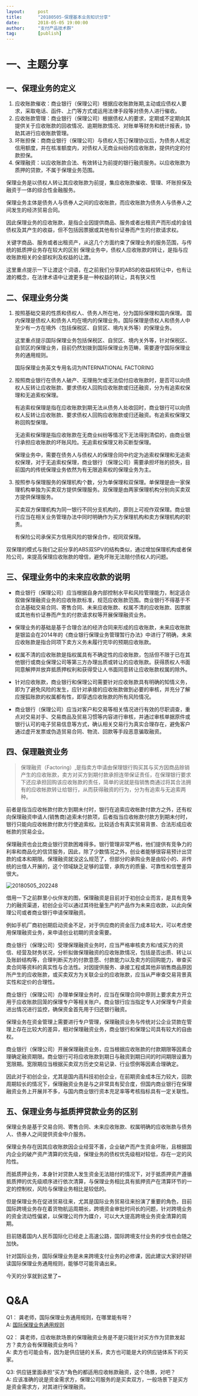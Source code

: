 ```yaml
---                                                                         
layout:     post                                            
title:      "20180505-保理基本业务知识分享"                                                                           
date:       2018-05-05 19:00:00                                                                           
author:     "支付产品技术群"                                      
tag:		[publish]                                
--- 
```



# 一、主题分享
## 一、保理业务的定义
1. 应收账款催收：商业银行（保理公司）根据应收账款账期,主动或应债权人要求，采取电话、函件、上门等方式或运用法律手段等对债务人进行催收。
2. 应收账款管理：商业银行（保理公司）根据债权人的要求，定期或不定期向其提供关于应收账款的回收情况、逾期账款情况、对账单等财务和统计报表，协助其进行应收账款管理。
3. 坏账担保：商商业银行（保理公司）与债权人签订保理协议后，为债务人核定信用额度，并在核准额度内，对债权人无商业纠纷的应收账款，提供约定的付款担保。
4. 保理融资：以应收账款合法、有效转让为前提的银行融资服务。以应收账款为质押的贷款，不属于保理业务范围。

保理业务是以债权人转让其应收账款为前提，集应收账款催收、管理、坏账担保及融资于一体的综合性金融服务。

保理业务主体是债务人与债券人之间的应收账款，而应收账款为债务人与债券人之间发生的经济贸易合同。

因此保理业务的应收账款，是指企业因提供商品、服务或者出租资产而形成的金钱债权及其产生的收益，但不包括因票据或其他有价证券而产生的付款请求权。

关键字商品、服务或者出租资产，从这几个方面约束了保理业务的服务范围，与传统的抵质押业务存在较大的区别
保理业务中，债权人应收账款的转让，是指与应收账款相关的全部权利及权益的让渡。

这里重点提示一下让渡这个词语，在之前我们分享的ABS的收益权转让中，也有让渡的概念，在法律术语中让渡更多是一种权益的转让，具有狭义性

## 二、保理业务分类
1. 按照基础交易的性质和债权人、债务人所在地，分为国际保理和国内保理。
国内保理是债权人和债务人均在境内的保理业务。国际保理是债权人和债务人中至少有一方在境外（包括保税区、自贸区、境内关外等）的保理业务。

    这里重点提示国际保理业务包括保税区、自贸区、境内关外等，针对保税区、自贸区的保理业务，目前仍然划拨到国际保理业务范畴，需要遵守国际保理业务的通用规则。

    国际保理业务英文专用名词为INTERNATIONAL FACTORING

2. 按照商业银行在债务人破产、无理拖欠或无法偿付应收账款时，是否可以向债权人反转让应收账款、要求债权人回购应收账款或归还融资，分为有追索权保理和无追索权保理。

    有追索权保理是指在应收账款到期无法从债务人处收回时，商业银行可以向债权人反转让应收账款、要求债权人回购应收账款或归还融资。有追索权保理又称回购型保理。

    无追索权保理是指应收账款在无商业纠纷等情况下无法得到清偿的，由商业银行承担应收账款的坏账风险。无追索权保理又称买断型保理。

    保理业务中，需要在债务人与债权人的保理合同中约定为追索权保理和无追索权保理，对于无追索权保理，商业银行（保理公司）需要承担坏账的损失，目前国内的传统保理业务依然为有无限追索权的保理业务为主。

3. 按照参与保理服务的保理机构个数，分为单保理和双保理。单保理是由一家保理机构单独为买卖双方提供保理服务。双保理是由两家保理机构分别向买卖双方提供保理服务。
    
    买卖双方保理机构为同一银行不同分支机构的，原则上可视作双保理。商业银行应当在相关业务管理办法中同时明确作为买方保理机构和卖方保理机构的职责。
    
    有保险公司承保买方信用风险的银保合作，视同双保理。

双保理的模式与我们之前分享的ABS双SPV的结构类似，通过增加保理机构或者保险公司，来提高保理应收账款的增信，避免坏账无法赔付债权人的问题。

## 三、保理业务中的未来应收款的说明
- 商业银行（保理公司）应当根据自身内部控制水平和风险管理能力，制定适合叙做保理融资业务的应收账款标准，规范应收账款范围。商业银行不得基于不合法基础交易合同、寄售合同、未来应收账款、权属不清的应收账款、因票据或其他有价证券而产生的付款请求权等开展保理融资业务。

- 保理业务的基础是基于合理合法的经济合同来形成的应收账款，未来应收账款是银监会在2014年的《商业银行保理业务管理暂行办法》中进行了明确，未来应收账款是指合同项下卖方义务未履行完毕的预期应收账款。

- 权属不清的应收账款是指权属具有不确定性的应收账款，包括但不限于已在其他银行或商业保理公司等第三方办理出质或转让的应收账款。获得质权人书面同意解押并放弃抵质押权利和获得受让人书面同意转让应收账款权属的除外。

- 针对应收账款，商业银行和保理公司需要针对应收账款具有明确的知情义务，即为了避免风险的发生，应针对承接的应收账款做到必要的审核，并充分了解应搜狐账款的权属都有性，即穿透应收账款的所有风险情况。

- 商业银行（保理公司）应当对客户和交易等相关情况进行有效的尽职调查，重点对交易对手、交易商品及贸易习惯等内容进行审核，并通过审核单据原件或银行认可的电子贸易信息等方式，确认相关交易行为真实合理存在，避免客户通过虚开发票或伪造贸易合同、物流、回款等手段恶意骗取融资。

## 四、保理融资业务
> 保理融资（Factoring）,是指卖方申请由保理银行购买其与买方因商品赊销产生的应收账款，卖方对买方到期付款承担连带保证责任，在保理银行要求下还应承担回购该应收账款的责任，简单的说就是指销售商通过将其合法拥有的应收帐款转让给银行，从而获得融资的行为，分为有追索与无追索两种。

前者是指当应收帐款付款方到期未付时，银行在追索应收帐款付款方之外，还有权向保理融资申请人(销售商)追索未付款项，后者指当应收帐款付款方到期未付时，银行只能向应收帐款付款方行使追索权。比较适合有真实贸易背景、合法形成应收帐款的贸易企业。

保理融资也会比商业银行贷款困难得多。银行管理非常严格，他们提供有竞争力的利率和商品化的信贷服务，因此，除了少数情况之外，创业者能够很容易预计出贷款的成本和期限。保理融资就没这么规范了，但部分的承购业务是由较小的、非传统的出借人开展的，这个领域缺乏足够的监管，承购方的质量、可靠性和信誉差异很大。

![20180505_202248](http://static.cocolian.org/img/20180505_202248.png)   

借用一下之前群里小伙伴发的图，保理融资是目前对于初创企业而言，是具有竞争力的融资渠道，初创企业可以通过其待批量生产的产品作为未来应收款，以此向保理公司或者商业银行申请保理融资。

例如手机厂商初创期启动资金不足，对于供应商的资金压力成本较大，可以考虑使用保理融资业务，来申请创业初期的资金需要。

商业银行（保理公司）受理保理融资业务时，应当严格审核卖方和/或买方的资信、经营及财务状况，分析拟做保理融资的应收账款情况，包括是否出质、转让以及账龄结构等，合理判断买方的付款意愿、付款能力以及卖方的回购能力，审查买卖合同等资料的真实性与合法性。对因提供服务、承接工程或其他非销售商品原因所产生的应收账款，或买卖双方为关联企业的应收账款，应当从严审查交易背景真实性和定价的合理性。

商业银行（保理公司）办理单保理业务时，应当在保理合同中原则上要求卖方开立用于应收账款回笼的保理专户等相关账户。商业银行应当指定专人对保理专户资金进出情况进行监控，确保资金首先用于归还银行融资。

保理业务在资金管理上需要进行专户管理，保理融资业务与传统对公企业贷款在管理上存在比较大的差异，相对保理融资业务，商业银行和保理公司具有较大的自由权。

商业银行（保理公司）开展保理融资业务，应当根据应收账款的付款期限等因素合理确定融资期限。商业银行可将应收账款到期日与融资到期日间的时间期限设置为宽限期。宽限期应当根据买卖双方历史交易记录、行业惯例等因素合理确定。

因此对于初创企业，尤其是国内高科技初创企业，在前期资金成本压力较大，回款周期较长的情况下，保理融资业务是与之非常具有契合度，但国内商业银行在保理融资业务上开展并不多，与国内商业银行资本充足率等考核指标具有一定关联性。

## 五、保理业务与抵质押贷款业务的区别
保理业务是基于交易合同、寄售合同、未来应收账款、权属明确的应收账款与债务人、债券人之间提供资金中介服务。

保理业务存在因其应收账款因企业经营不善，企业破产而产生资金坏账，且根据国内企业的破产资产清算的优先级，保理业务的债权优先级相对较低，存在一定的风险性。

而抵质押业务，本身针对贷款人发生资金无法赔付的情况下，对于抵质押资产遵循抵质押的优先级顺序进行依次清算，与保理业务相比具有抵押资产在清算环节的一定的控制权，风险与保理业务相比是较低的。

但是保理业务在促进贸易往来，尤其是国际业务贸易往来扮演了重要的角色，目前国际跨境业务存在着货物航运周期长，跨境资金审批时间长的问题，针对跨境业务的资金流动性偏紧，以保理公司作为媒介，可以大大提高跨境业务资金清算的周期。

目前随着国内人民币国际化已经走上高速公路，国际跨境支付业务的步伐也会随之加快。

针对国际业务，国际保理业务是未来跨境支付业务的必修课，因此建议大家好好研读国际保理业务通用规则，能够尽可能背诵出来。

今天的分享就到这里了~

# Q&A
Q1： 龚老师，国际保理业务通用规则，在哪里能有呀？<br>
A: [国际保理业务通用规则](https://wenku.baidu.com/view/42ac06b92f60ddccdb38a09d.html)

Q2： 龚老师，应收帐款场景的保理融资业务是不是只能针对买方作为贷款发起方？卖方会有保理融资业务吗？  
A: 卖方也可能会有，因为是供应链的关系，卖方也可能是大的供应链体系下的买家。

Q3: 供应链里面承担“买方”角色的都适用应收帐款融资，这个场景，对吧？<br>
A: 应该准确的说是资金需求方，保理公司服务的是买卖双方，一般场景下是买方是资金需求方，对其进行保理融资。